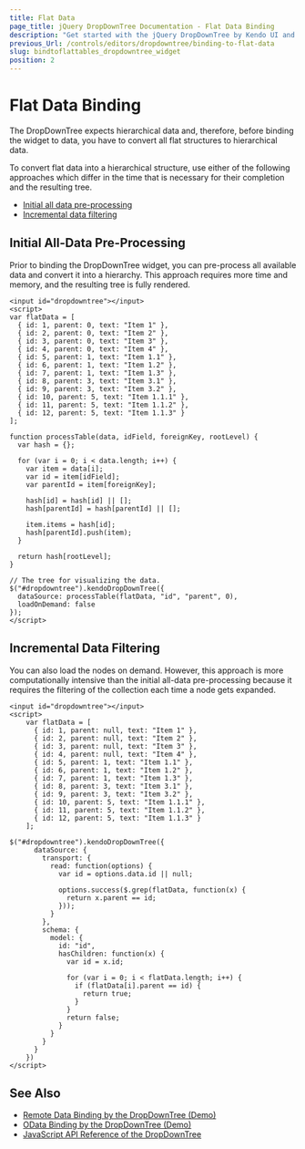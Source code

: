 ```yaml
---
title: Flat Data
page_title: jQuery DropDownTree Documentation - Flat Data Binding
description: "Get started with the jQuery DropDownTree by Kendo UI and bind the widget to a flat data table that keeps references about the hierarchical structure."
previous_Url: /controls/editors/dropdowntree/binding-to-flat-data
slug: bindtoflattables_dropdowntree_widget
position: 2
---
```


# Flat Data Binding

The DropDownTree expects hierarchical data and, therefore, before binding the widget to data, you have to convert all flat structures to hierarchical data.

To convert flat data into a hierarchical structure, use either of the following approaches which differ in the time that is necessary for their completion and the resulting tree.

* [Initial all data pre-processing](#initial-all-data-pre-processing)
* [Incremental data filtering](#incremental-data-filtering)

## Initial All-Data Pre-Processing

Prior to binding the DropDownTree widget, you can pre-process all available data and convert it into a hierarchy. This approach requires more time and memory, and the resulting tree is fully rendered.

    <input id="dropdowntree"></input>
    <script>
    var flatData = [
      { id: 1, parent: 0, text: "Item 1" },
      { id: 2, parent: 0, text: "Item 2" },
      { id: 3, parent: 0, text: "Item 3" },
      { id: 4, parent: 0, text: "Item 4" },
      { id: 5, parent: 1, text: "Item 1.1" },
      { id: 6, parent: 1, text: "Item 1.2" },
      { id: 7, parent: 1, text: "Item 1.3" },
      { id: 8, parent: 3, text: "Item 3.1" },
      { id: 9, parent: 3, text: "Item 3.2" },
      { id: 10, parent: 5, text: "Item 1.1.1" },
      { id: 11, parent: 5, text: "Item 1.1.2" },
      { id: 12, parent: 5, text: "Item 1.1.3" }
    ];

    function processTable(data, idField, foreignKey, rootLevel) {
      var hash = {};

      for (var i = 0; i < data.length; i++) {
        var item = data[i];
        var id = item[idField];
        var parentId = item[foreignKey];

        hash[id] = hash[id] || [];
        hash[parentId] = hash[parentId] || [];

        item.items = hash[id];
        hash[parentId].push(item);
      }

      return hash[rootLevel];
    }

    // The tree for visualizing the data.
    $("#dropdowntree").kendoDropDownTree({
      dataSource: processTable(flatData, "id", "parent", 0),
      loadOnDemand: false
    });
    </script>

## Incremental Data Filtering

You can also load the nodes on demand. However, this approach is more computationally intensive than the initial all-data pre-processing because it requires the filtering of the collection each time a node gets expanded.

    <input id="dropdowntree"></input>
    <script>
        var flatData = [
          { id: 1, parent: null, text: "Item 1" },
          { id: 2, parent: null, text: "Item 2" },
          { id: 3, parent: null, text: "Item 3" },
          { id: 4, parent: null, text: "Item 4" },
          { id: 5, parent: 1, text: "Item 1.1" },
          { id: 6, parent: 1, text: "Item 1.2" },
          { id: 7, parent: 1, text: "Item 1.3" },
          { id: 8, parent: 3, text: "Item 3.1" },
          { id: 9, parent: 3, text: "Item 3.2" },
          { id: 10, parent: 5, text: "Item 1.1.1" },
          { id: 11, parent: 5, text: "Item 1.1.2" },
          { id: 12, parent: 5, text: "Item 1.1.3" }
        ];

    $("#dropdowntree").kendoDropDownTree({
          dataSource: {
            transport: {
              read: function(options) {
                var id = options.data.id || null;

                options.success($.grep(flatData, function(x) {
                  return x.parent == id;
                }));
              }
            },
            schema: {
              model: {
                id: "id",
                hasChildren: function(x) {
                  var id = x.id;

                  for (var i = 0; i < flatData.length; i++) {
                    if (flatData[i].parent == id) {
                      return true;
                    }
                  }
                  return false;
                }
              }
            }
          }
        })
    </script>

## See Also

* [Remote Data Binding by the DropDownTree (Demo)](https://demos.telerik.com/kendo-ui/dropdowntree/remote-data-binding)
* [OData Binding by the DropDownTree (Demo)](https://demos.telerik.com/kendo-ui/dropdowntree/odata-binding)
* [JavaScript API Reference of the DropDownTree](/api/javascript/ui/dropdowntree)
